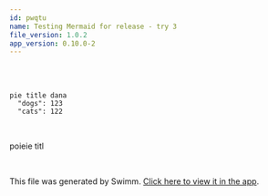 ```yaml
---
id: pwqtu
name: Testing Mermaid for release - try 3
file_version: 1.0.2
app_version: 0.10.0-2
---
```


<br/>

<br/>

<!--MERMAID {width:100}-->
```mermaid
pie title dana
  "dogs": 123
  "cats": 122
```
<!--MCONTENT {content: pie title dana
"dogs": 123
"cats": 122} --->

<br/>

poieie titl

<br/>

This file was generated by Swimm. [Click here to view it in the app](https://swimm-web-app.web.app/repos/Z2l0aHViJTNBJTNBdGVzdC1naXRodWItYXBwJTNBJTNBc3dpbW1pbw==/docs/pwqtu).